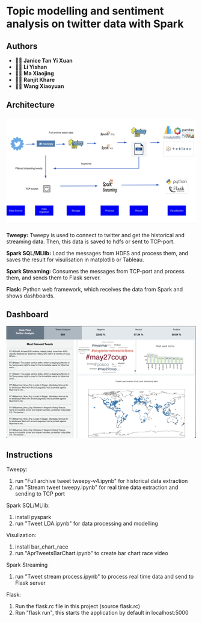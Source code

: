 # Topic modelling and sentiment analysis on twitter data with Spark


## Authors
*  :woman_technologist: **Janice Tan Yi Xuan**
*  :woman_technologist: **Li Yishan**
*  :woman_technologist: **Ma Xiaojing**
*  :man_technologist: **Ranjit Khare**
*  :man_technologist: **Wang Xiaoyuan**

## Architecture
<h3 align="center">
  <img src="architecture.PNG" width="800">
</h3>

**Tweepy:** Tweepy is used to connect to twitter and get the historical and streaming data. Then, this data is saved to hdfs or sent to TCP-port.

**Spark SQL/MLlib:** Load the messages from HDFS and process them, and saves the result for visulisation in matplotlib or Tableau.

**Spark Streaming:** Consumes the messages from TCP-port and process them, and sends them to Flask server.

**Flask:** Python web framework, which receives the data from Spark and shows dashboards.

## Dashboard
[![dashboard](dashboard.png)](https://www.youtube.com/watch?v=-7KTNaeXsGU)

## Instructions

Tweepy:
1. run "Full archive tweet tweepy-v4.ipynb" for historical data extraction
2. run "Stream tweet tweepy.ipynb" for real time data extraction and sending to TCP port

Spark SQL/MLlib:
1. install pyspark
2. run "Tweet LDA.ipynb" for data processing and modelling

Visulization:
1. install bar_chart_race
2. run "AprTweetsBarChart.ipynb" to create bar chart race video

Spark Streaming
1. run "Tweet stream process.ipynb" to process real time data and send to Flask server

Flask:
1.  Run the flask.rc file in this project (source flask.rc)
2.  Run "flask run", this starts the application by default in localhost:5000

